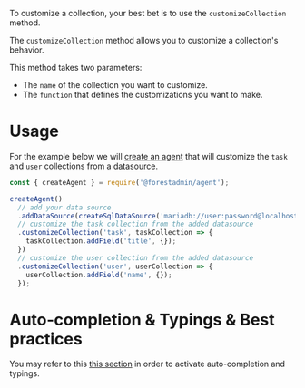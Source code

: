 To customize a collection, your best bet is to use the `customizeCollection` method.

The `customizeCollection` method allows you to customize a collection's behavior.

This method takes two parameters:

- The `name` of the collection you want to customize.
- The `function` that defines the customizations you want to make.

# Usage

For the example below we
will [create an agent](https://docs.forestadmin.com/developer-guide-agents-nodejs/getting-started/install/create-your-agent)
that will customize the `task` and `user` collections from
a [datasource](https://docs.forestadmin.com/developer-guide-agents-nodejs/data-sources/connection).

```javascript
const { createAgent } = require('@forestadmin/agent');

createAgent()
  // add your data source
  .addDataSource(createSqlDataSource('mariadb://user:password@localhost:3808/example'))
  // customize the task collection from the added datasource
  .customizeCollection('task', taskCollection => {
    taskCollection.addField('title', {});
  })
  // customize the user collection from the added datasource
  .customizeCollection('user', userCollection => {
    userCollection.addField('name', {});
  });
```

# Auto-completion & Typings & Best practices

You may refer to this [this section](https://docs.forestadmin.com/developer-guide-agents-nodejs/getting-started/install/autocompletion-and-typings) in order to activate auto-completion and typings.
